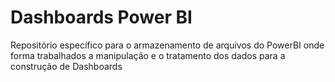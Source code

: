# Dashboards Power BI

Repositório específico para o armazenamento de arquivos do PowerBI onde forma trabalhados a manipulação e o tratamento dos dados para a construção de Dashboards

